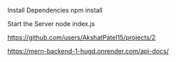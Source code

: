 Install Dependencies
npm install

Start the Server
node index.js

https://github.com/users/AkshatPatel15/projects/2

https://mern-backend-1-hugd.onrender.com/api-docs/
